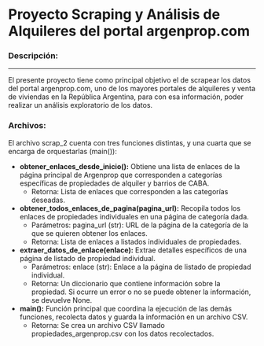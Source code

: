 # Proyecto Scraping y Análisis de Alquileres del portal argenprop.com
### Descripción:
----
El presente proyecto tiene como principal objetivo el de scrapear los datos del portal argenprop.com, uno de los mayores portales de alquileres y venta de viviendas en la República Argentina, para con esa información, poder realizar un análisis exploratorio de los datos.

### Archivos:
El archivo scrap_2 cuenta con tres funciones distintas, y una cuarta que se encarga de orquestarlas (main()):
* **obtener_enlaces_desde_inicio():** Obtiene una lista de enlaces de la página principal de Argenprop que corresponden a categorías específicas de propiedades de alquiler y barrios de CABA.
  * Retorna: Lista de enlaces que corresponden a las categorías deseadas.
* **obtener_todos_enlaces_de_pagina(pagina_url):** Recopila todos los enlaces de propiedades individuales en una página de categoría dada.
  * Parámetros: pagina_url (str): URL de la página de la categoría de la que se quieren obtener los enlaces.
  * Retorna: Lista de enlaces a listados individuales de propiedades.
* **extraer_datos_de_enlace(enlace):** Extrae detalles específicos de una página de listado de propiedad individual.
  * Parámetros: enlace (str): Enlace a la página de listado de propiedad individual.
  * Retorna: Un diccionario que contiene información sobre la propiedad. Si ocurre un error o no se puede obtener la información, se devuelve None.
* **main():** Función principal que coordina la ejecución de las demás funciones, recolecta datos y guarda la información en un archivo CSV.
  * Retorna: Se crea un archivo CSV llamado propiedades_argenprop.csv con los datos recolectados. 
